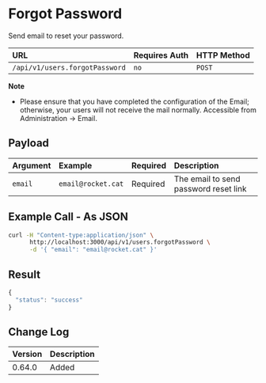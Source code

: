 # Forgot Password

Send email to reset your password.

| URL | Requires Auth | HTTP Method |
| :--- | :--- | :--- |
| `/api/v1/users.forgotPassword` | `no` | `POST` |

**Note**

* Please ensure that you have completed the configuration of the Email; otherwise, your users will not receive the mail normally. Accessible from Administration -&gt; Email.

## Payload

| Argument | Example | Required | Description |
| :--- | :--- | :--- | :--- |
| `email` | `email@rocket.cat` | Required | The email to send password reset link |

## Example Call - As JSON

```bash
curl -H "Content-type:application/json" \
      http://localhost:3000/api/v1/users.forgotPassword \
      -d '{ "email": "email@rocket.cat" }'
```

## Result

```javascript
{
  "status": "success"
}
```

## Change Log

| Version | Description |
| :--- | :--- |
| 0.64.0 | Added |


